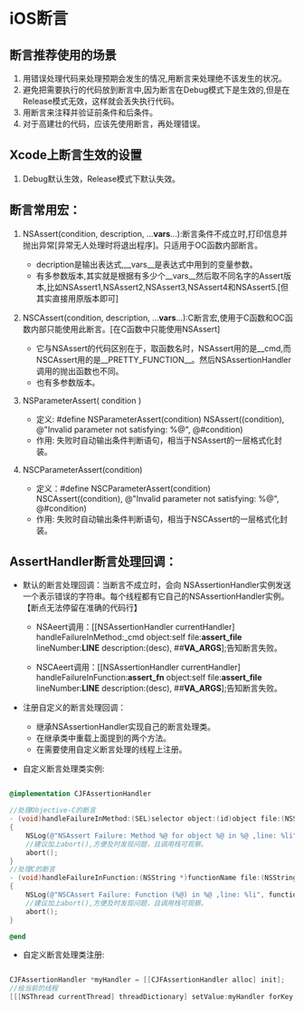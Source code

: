 # iOS断言

## 断言推荐使用的场景

1. 用错误处理代码来处理预期会发生的情况,用断言来处理绝不该发生的状况。
2. 避免把需要执行的代码放到断言中,因为断言在Debug模式下是生效的,但是在Release模式无效，这样就会丢失执行代码。
3. 用断言来注释并验证前条件和后条件。
4. 对于高建壮的代码，应该先使用断言，再处理错误。

## Xcode上断言生效的设置

1. Debug默认生效，Release模式下默认失效。

## 断言常用宏：

1. NSAssert(condition, description, ...__vars__...):断言条件不成立时,打印信息并抛出异常[异常无人处理时将退出程序]。只适用于OC函数内部断言。
	
	+ decription是输出表达式,__vars__是表达式中用到的变量参数。
	+ 有多参数版本,其实就是根据有多少个__vars__然后取不同名字的Assert版本,比如NSAssert1,NSAssert2,NSAssert3,NSAssert4和NSAssert5.[但其实直接用原版本即可]

2. NSCAssert(condition, description, ...__vars__...):C断言宏,使用于C函数和OC函数内部只能使用此断言。[在C函数中只能使用NSAssert]

	+ 它与NSAssert的代码区别在于，取函数名时，NSAssert用的是__cmd,而NSCAssert用的是__PRETTY_FUNCTION__。然后NSAssertionHandler调用的抛出函数也不同。
	+ 也有多参数版本。

3. NSParameterAssert( condition )

	+ 定义: #define NSParameterAssert(condition) NSAssert((condition), @"Invalid parameter not satisfying: %@", @#condition)
	+ 作用: 失败时自动输出条件判断语句，相当于NSAssert的一层格式化封装。

4. NSCParameterAssert(condition)

	+ 定义：#define NSCParameterAssert(condition) NSCAssert((condition), @"Invalid parameter not satisfying: %@", @#condition)
	+ 作用: 失败时自动输出条件判断语句，相当于NSCAssert的一层格式化封装。

## AssertHandler断言处理回调：

+ 默认的断言处理回调：当断言不成立时，会向 NSAssertionHandler实例发送一个表示错误的字符串。每个线程都有它自己的NSAssertionHandler实例。【断点无法停留在准确的代码行】
	
	+ NSAeert调用：[[NSAssertionHandler currentHandler] handleFailureInMethod:_cmd object:self file:__assert_file__  lineNumber:__LINE__ description:(desc), ##__VA_ARGS__];告知断言失败。
	
	+ NSCAeert调用：[[NSAssertionHandler currentHandler] handleFailureInFunction:__assert_fn__ object:self file:__assert_file__  lineNumber:__LINE__ description:(desc), ##__VA_ARGS__];告知断言失败。

+ 注册自定义的断言处理回调：

	+ 继承NSAssertionHandler实现自己的断言处理类。
	+ 在继承类中重载上面提到的两个方法。
	+ 在需要使用自定义断言处理的线程上注册。

+ 自定义断言处理类实例:

``` Objective-C

@implementation CJFAssertionHandler

//处理Objective-C的断言
- (void)handleFailureInMethod:(SEL)selector object:(id)object file:(NSString *)fileName lineNumber:(NSInteger)line description:(NSString *)format,...
{
    NSLog(@"NSAssert Failure: Method %@ for object %@ in %@ ,line: %li", NSStringFromSelector(selector), object, fileName, (long)line);
    //建议加上abort(),方便及时发现问题，且调用栈可观察。
    abort();
}
//处理C的断言
- (void)handleFailureInFunction:(NSString *)functionName file:(NSString *)fileName lineNumber:(NSInteger)line description:(NSString *)format,...
{
    NSLog(@"NSCAssert Failure: Function (%@) in %@ ,line: %li", functionName, fileName, (long)line);
    //建议加上abort(),方便及时发现问题，且调用栈可观察。
    abort();
}

@end

```

+ 自定义断言处理类注册:

``` Objective-C

CJFAssertionHandler *myHandler = [[CJFAssertionHandler alloc] init];
//给当前的线程
[[[NSThread currentThread] threadDictionary] setValue:myHandler forKey:NSAssertionHandlerKey];


```